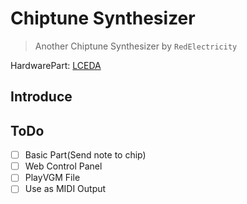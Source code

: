 # Chiptune Synthesizer

> Another Chiptune Synthesizer by `RedElectricity`

HardwarePart: [LCEDA](https://oshwhub.com/shuo-yi-shuo-er-de-shao-ji/chiptunesynthesizer_transfer)

## Introduce

## ToDo

- [ ] Basic Part(Send note to chip)
- [ ] Web Control Panel
- [ ] PlayVGM File
- [ ] Use as MIDI Output